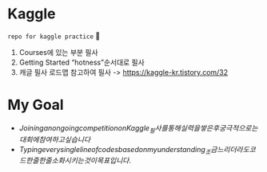 # Kaggle

`repo for kaggle practice` 🤩

1. Courses에 있는 부분 필사 
2. Getting Started “hotness”순서대로 필사
3. 캐글 필사 로드맵 참고하여 필사 -> https://kaggle-kr.tistory.com/32


# My Goal
- $Joining an ongoing competition on Kaggle_필사를 통해 실력을 쌓은 후 궁극적으로는 대회에 참여하고 싶습니다$
- $Typing every single line of codes based on my understanding_조금 느리더라도 코드 한줄 한줄 소화시키는 것이 목표입니다.$
